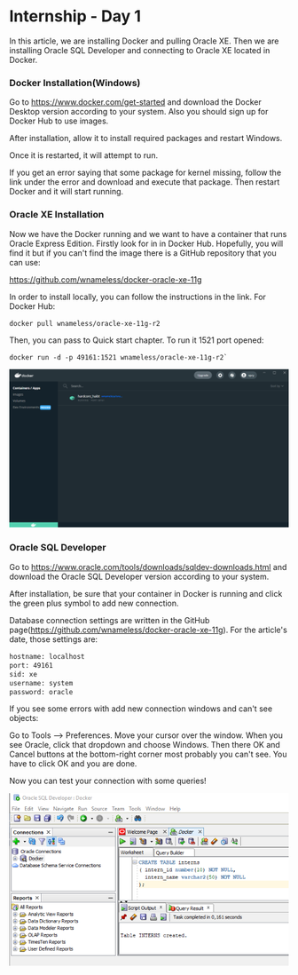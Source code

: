 # Internship - Day 1

In this article, we are installing Docker and pulling Oracle XE. Then we are installing Oracle SQL Developer and connecting to Oracle XE located in Docker.

### Docker Installation(Windows)

Go to https://www.docker.com/get-started and download the Docker Desktop version according to your system. Also you should sign up for Docker Hub to use images.

After installation, allow it to install required packages and restart Windows.

Once it is restarted, it will attempt to run.

If you get an error saying that some package for kernel missing, follow the link under the error and download and execute that package. Then restart Docker and it will start running.

### Oracle XE Installation

Now we have the Docker running and we want to have a container that runs Oracle Express Edition. Firstly look for in in Docker Hub. Hopefully, you will find it but if you can't find the image there is a GitHub repository that you can use: 

https://github.com/wnameless/docker-oracle-xe-11g

In order to install locally, you can follow the instructions in the link. For Docker Hub:

```
docker pull wnameless/oracle-xe-11g-r2
```

Then, you can pass to Quick start chapter. To run it 1521 port opened:

```
docker run -d -p 49161:1521 wnameless/oracle-xe-11g-r2`
```

![Docker and Oracle XE](/Day-1/DockerandOracleXE.jpg)
### Oracle SQL Developer

Go to https://www.oracle.com/tools/downloads/sqldev-downloads.html and download the Oracle SQL Developer version according to your system.

After installation, be sure that your container in Docker is running and click the green plus symbol to add new connection.

Database connection settings are written in the GitHub page(https://github.com/wnameless/docker-oracle-xe-11g). For the article's date, those settings are:

```
hostname: localhost
port: 49161
sid: xe
username: system
password: oracle
```

If you see some errors with add new connection windows and can't see objects:

Go to Tools --> Preferences. Move your cursor over the window. When you see Oracle, click that dropdown and choose Windows. Then there OK and Cancel buttons at the bottom-right corner most probably you can't see. You have to click OK and you are done.

Now you can test your connection with some queries!

![Conneciton](/Day-1/Connection.jpg)


